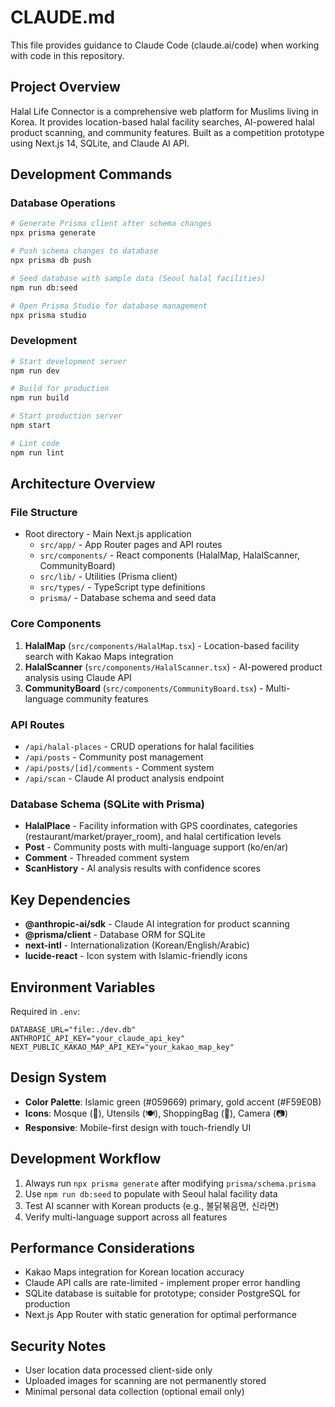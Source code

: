 # CLAUDE.md

This file provides guidance to Claude Code (claude.ai/code) when working with code in this repository.

## Project Overview
Halal Life Connector is a comprehensive web platform for Muslims living in Korea. It provides location-based halal facility searches, AI-powered halal product scanning, and community features. Built as a competition prototype using Next.js 14, SQLite, and Claude AI API.

## Development Commands

### Database Operations
```bash
# Generate Prisma client after schema changes
npx prisma generate

# Push schema changes to database
npx prisma db push

# Seed database with sample data (Seoul halal facilities)
npm run db:seed

# Open Prisma Studio for database management
npx prisma studio
```

### Development
```bash
# Start development server
npm run dev

# Build for production
npm run build

# Start production server
npm start

# Lint code
npm run lint
```

## Architecture Overview

### File Structure
- Root directory - Main Next.js application
  - `src/app/` - App Router pages and API routes
  - `src/components/` - React components (HalalMap, HalalScanner, CommunityBoard)
  - `src/lib/` - Utilities (Prisma client)
  - `src/types/` - TypeScript type definitions
  - `prisma/` - Database schema and seed data

### Core Components
1. **HalalMap** (`src/components/HalalMap.tsx`) - Location-based facility search with Kakao Maps integration
2. **HalalScanner** (`src/components/HalalScanner.tsx`) - AI-powered product analysis using Claude API
3. **CommunityBoard** (`src/components/CommunityBoard.tsx`) - Multi-language community features

### API Routes
- `/api/halal-places` - CRUD operations for halal facilities
- `/api/posts` - Community post management
- `/api/posts/[id]/comments` - Comment system
- `/api/scan` - Claude AI product analysis endpoint

### Database Schema (SQLite with Prisma)
- **HalalPlace** - Facility information with GPS coordinates, categories (restaurant/market/prayer_room), and halal certification levels
- **Post** - Community posts with multi-language support (ko/en/ar)
- **Comment** - Threaded comment system
- **ScanHistory** - AI analysis results with confidence scores

## Key Dependencies
- **@anthropic-ai/sdk** - Claude AI integration for product scanning
- **@prisma/client** - Database ORM for SQLite
- **next-intl** - Internationalization (Korean/English/Arabic)
- **lucide-react** - Icon system with Islamic-friendly icons

## Environment Variables
Required in `.env`:
```
DATABASE_URL="file:./dev.db"
ANTHROPIC_API_KEY="your_claude_api_key"
NEXT_PUBLIC_KAKAO_MAP_API_KEY="your_kakao_map_key"
```

## Design System
- **Color Palette**: Islamic green (#059669) primary, gold accent (#F59E0B)
- **Icons**: Mosque (🕌), Utensils (🍽), ShoppingBag (🛒), Camera (📷)
- **Responsive**: Mobile-first design with touch-friendly UI

## Development Workflow
1. Always run `npx prisma generate` after modifying `prisma/schema.prisma`
2. Use `npm run db:seed` to populate with Seoul halal facility data
3. Test AI scanner with Korean products (e.g., 불닭볶음면, 신라면)
4. Verify multi-language support across all features

## Performance Considerations
- Kakao Maps integration for Korean location accuracy
- Claude API calls are rate-limited - implement proper error handling
- SQLite database is suitable for prototype; consider PostgreSQL for production
- Next.js App Router with static generation for optimal performance

## Security Notes
- User location data processed client-side only
- Uploaded images for scanning are not permanently stored
- Minimal personal data collection (optional email only)